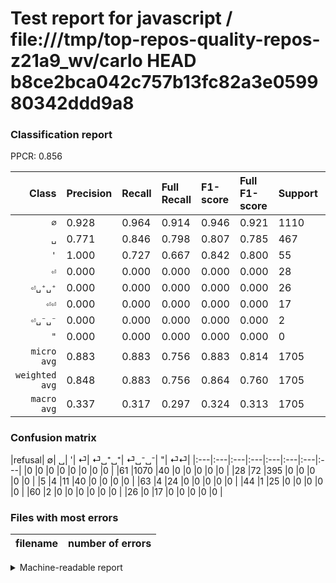 # Test report for javascript / file:///tmp/top-repos-quality-repos-z21a9_wv/carlo HEAD b8ce2bca042c757b13fc82a3e059980342ddd9a8

### Classification report

PPCR: 0.856

| Class | Precision | Recall | Full Recall | F1-score | Full F1-score | Support | Full Support | PPCR |
|------:|:----------|:-------|:------------|:---------|:---------|:--------|:-------------|:-----|
| `∅` | 0.928| 0.964| 0.914| 0.946| 0.921| 1110| 1171| 0.948 |
| `␣` | 0.771| 0.846| 0.798| 0.807| 0.785| 467| 495| 0.943 |
| `'` | 1.000| 0.727| 0.667| 0.842| 0.800| 55| 60| 0.917 |
| `⏎` | 0.000| 0.000| 0.000| 0.000| 0.000| 28| 91| 0.308 |
| `⏎␣⁺␣⁺` | 0.000| 0.000| 0.000| 0.000| 0.000| 26| 70| 0.371 |
| `⏎⏎` | 0.000| 0.000| 0.000| 0.000| 0.000| 17| 43| 0.395 |
| `⏎␣⁻␣⁻` | 0.000| 0.000| 0.000| 0.000| 0.000| 2| 62| 0.032 |
| `"` | 0.000| 0.000| 0.000| 0.000| 0.000| 0| 0| 0.000 |
| `micro avg` | 0.883| 0.883| 0.756| 0.883| 0.814| 1705| 1992| 0.856 |
| `weighted avg` | 0.848| 0.883| 0.756| 0.864| 0.760| 1705| 1992| 0.856 |
| `macro avg` | 0.337| 0.317| 0.297| 0.324| 0.313| 1705| 1992| 0.856 |

### Confusion matrix

|refusal|  ∅| ␣| '| ⏎| ⏎␣⁺␣⁺| ⏎␣⁻␣⁻| "| ⏎⏎| 
|:---|:---|:---|:---|:---|:---|:---|:---|
|0 |0 |0 |0 |0 |0 |0 |0 |
|61 |1070 |40 |0 |0 |0 |0 |0 |
|28 |72 |395 |0 |0 |0 |0 |0 |
|5 |4 |11 |40 |0 |0 |0 |0 |
|63 |4 |24 |0 |0 |0 |0 |0 |
|44 |1 |25 |0 |0 |0 |0 |0 |
|60 |2 |0 |0 |0 |0 |0 |0 |
|26 |0 |17 |0 |0 |0 |0 |0 |

### Files with most errors

| filename | number of errors|
|:----:|:-----|

<details>
    <summary>Machine-readable report</summary>
```json
{
  "cl_report": {"\"": {"f1-score": 0.0, "precision": 0.0, "recall": 0.0, "support": 0}, "\u0027": {"f1-score": 0.8421052631578948, "precision": 1.0, "recall": 0.7272727272727273, "support": 55}, "macro avg": {"f1-score": 0.3243373121287912, "precision": 0.33743728148037727, "recall": 0.3171326377964494, "support": 1705}, "micro avg": {"f1-score": 0.8826979472140762, "precision": 0.8826979472140762, "recall": 0.8826979472140762, "support": 1705}, "weighted avg": {"f1-score": 0.8638287912506165, "precision": 0.8477293879300588, "recall": 0.8826979472140762, "support": 1705}, "\u2205": {"f1-score": 0.9456473707467963, "precision": 0.9280138768430182, "recall": 0.963963963963964, "support": 1110}, "\u23ce": {"f1-score": 0.0, "precision": 0.0, "recall": 0.0, "support": 28}, "\u23ce\u23ce": {"f1-score": 0.0, "precision": 0.0, "recall": 0.0, "support": 17}, "\u23ce\u2423\u207a\u2423\u207a": {"f1-score": 0.0, "precision": 0.0, "recall": 0.0, "support": 26}, "\u23ce\u2423\u207b\u2423\u207b": {"f1-score": 0.0, "precision": 0.0, "recall": 0.0, "support": 2}, "\u2423": {"f1-score": 0.8069458631256384, "precision": 0.771484375, "recall": 0.8458244111349036, "support": 467}},
  "cl_report_full": {"\"": {"f1-score": 0.0, "precision": 0.0, "recall": 0.0, "support": 0}, "\u0027": {"f1-score": 0.8, "precision": 1.0, "recall": 0.6666666666666666, "support": 60}, "macro avg": {"f1-score": 0.3131668253379527, "precision": 0.33743728148037727, "recall": 0.2972994246478448, "support": 1992}, "micro avg": {"f1-score": 0.8141736543143089, "precision": 0.8826979472140762, "recall": 0.7555220883534136, "support": 1992}, "weighted avg": {"f1-score": 0.7603509606969601, "precision": 0.7673639635583204, "recall": 0.7555220883534136, "support": 1992}, "\u2205": {"f1-score": 0.9208261617900172, "precision": 0.9280138768430182, "recall": 0.9137489325362937, "support": 1171}, "\u23ce": {"f1-score": 0.0, "precision": 0.0, "recall": 0.0, "support": 91}, "\u23ce\u23ce": {"f1-score": 0.0, "precision": 0.0, "recall": 0.0, "support": 43}, "\u23ce\u2423\u207a\u2423\u207a": {"f1-score": 0.0, "precision": 0.0, "recall": 0.0, "support": 70}, "\u23ce\u2423\u207b\u2423\u207b": {"f1-score": 0.0, "precision": 0.0, "recall": 0.0, "support": 62}, "\u2423": {"f1-score": 0.7845084409136047, "precision": 0.771484375, "recall": 0.797979797979798, "support": 495}},
  "ppcr": 0.8559236947791165
}
```
</details>
